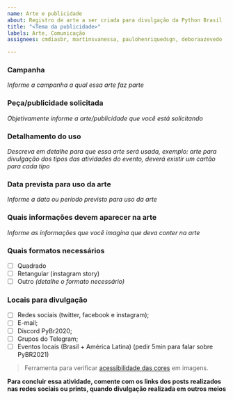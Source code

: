 ```yaml
---
name: Arte e publicidade
about: Registro de arte a ser criada para divulgação da Python Brasil
title: "<Tema da publicidade>"
labels: Arte, Comunicação
assignees: cmdiasbr, martinsvanessa, paulohenriquedsgn, deboraazevedo

---
```


### Campanha
*Informe a campanha a qual essa arte faz parte*
  
### Peça/publicidade solicitada
*Objetivamente informe a arte/publicidade que você está solicitando*

### Detalhamento do uso
*Descreva em detalhe para que essa arte será usada, exemplo: arte para divulgação dos tipos das atividades do evento, deverá existir um cartão para cada tipo*

### Data prevista para uso da arte
*Informe a data ou período previsto para uso da arte*

### Quais informações devem aparecer na arte
*Informe as informações que você imagina que deva conter na arte*

### Quais formatos necessários
- [ ] Quadrado
- [ ] Retangular (instagram story)
- [ ] Outro *(detalhe o formato necessário)*

### Locais para divulgação
- [ ] Redes sociais (twitter, facebook e instagram);
- [ ] E-mail;
- [ ] Discord PyBr2020;
- [ ] Grupos do Telegram;
- [ ] Eventos locais (Brasil + América Latina) (pedir 5min para falar sobre PyBR2021)

> Ferramenta para verificar [acessibilidade das cores](https://www.toptal.com/designers/colorfilter/) em imagens.

**Para concluir essa atividade, comente com os links dos posts realizados nas redes sociais ou prints, quando divulgação realizada em outros meios**
